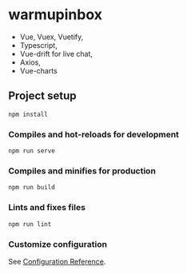 
# warmupinbox
- Vue, Vuex, Vuetify,
- Typescript,
- Vue-drift for live chat,
- Axios,
- Vue-charts


## Project setup
```
npm install
```

### Compiles and hot-reloads for development
```
npm run serve
```

### Compiles and minifies for production
```
npm run build
```

### Lints and fixes files
```
npm run lint
```

### Customize configuration
See [Configuration Reference](https://cli.vuejs.org/config/).

